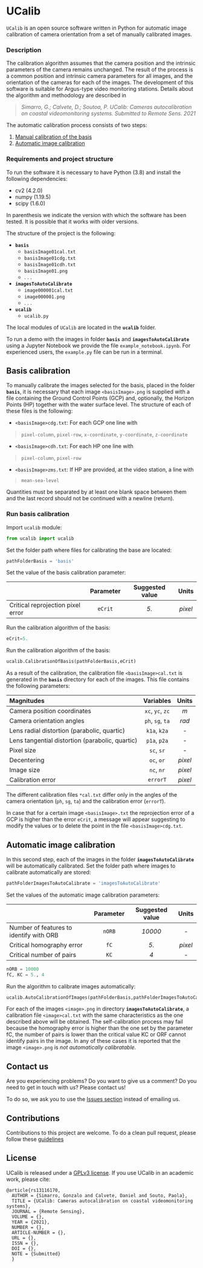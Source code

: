 
# UCalib

`UCalib` is an open source software written in Python for automatic image calibration of camera orientation from a set of manually calibrated images.

### Description
The calibration algorithm assumes that the camera position and the intrinsic parameters of the camera remains unchanged. The result of the process is a common position and intrinsic camera parameters for all images, and the orientation of the cameras for each of the images. The development of this software is suitable for Argus-type video monitoring stations. Details about the algorithm and methodology are described in
> *Simarro, G.; Calvete, D.; Soutoa, P. UCalib: Cameras autocalibration on coastal videomonitoring systems. Submitted to Remote Sens. 2021*

The automatic calibration process consists of two steps:
 1. [Manual calibration of the basis](#basis-calibration)
 2. [Automatic image calibration](#automatic-image-calibration)

### Requirements and project structure
To run the software it is necessary to have Python (3.8) and install the following dependencies:
- cv2 (4.2.0)
- numpy (1.19.5)
- scipy (1.6.0)

In parenthesis we indicate the version with which the software has been tested. It is possible that it works with older versions. 

The structure of the project is the following:
* **`basis`**
  * `basisImage01cal.txt`
  * `basisImage01cdg.txt`
  * `basisImage01cdh.txt`
  * `basisImage01.png`
  * . . .
* **`imagesToAutoCalibrate`**
  * `image000001cal.txt`
  * `image000001.png`
  * . . .
* **`ucalib`**
  * `ucalib.py`

The local modules of `UCalib` are located in the **`ucalib`** folder.

To run a demo with the images in folder **`basis`** and **`imagesToAutoCalibrate`** using a Jupyter Notebook we provide the file `example_notebook.ipynb`. For experienced users, the `example.py` file can be run in a terminal. 

## Basis calibration
To manually calibrate the images selected for the basis, placed in the folder **`basis`**,  it is necessary that each image `<basisImage>.png` is supplied with a file containing the Ground Control Points (GCP) and, optionally, the Horizon Points (HP) together with the water surface level. The structure of each of these files is the following:
* `<basisImage>cdg.txt`: For each GCP one line with 
>`pixel-column`, `pixel-row`, `x-coordinate`, `y-coordinate`, `z-coordinate`
* `<basisImage>cdh.txt`: For each HP one line with
>`pixel-column`, `pixel-row`
* `<basisImage>zms.txt`: If HP are provided, at the video station, a line with
> `mean-sea-level`

Quantities must be separated by at least one blank space between them and the last record should not be continued with a newline (return).

### Run basis calibration
Import `ucalib` module:


```python
from ucalib import ucalib
```

Set the folder path where files for calibrating the base are located:


```python
pathFolderBasis = 'basis'
```

Set the value of the basis calibration parameter:

|  | Parameter | Suggested value | Units |
|:--|:--:|:--:|:--:|
| Critical reprojection pixel error | `eCrit` | _5._ | _pixel_ |


Run the calibration algorithm of the basis:


```python
eCrit=5.
```

Run the calibration algorithm of the basis:


```python
ucalib.CalibrationOfBasis(pathFolderBasis,eCrit)
```

As a result of the calibration, the calibration file `<basisImage>cal.txt` is generated in the **`basis`** directory for each of the images. This file contains the following parameters:

| Magnitudes | Variables | Units |
|:--|:--:|:--:|
| Camera position coordinates | `xc`, `yc`, `zc` | _m_ |
| Camera orientation angles | `ph`, `sg`, `ta` | _rad_ |
| Lens radial distortion (parabolic, quartic) | `k1a`, `k2a` | _-_ |
| Lens tangential distortion (parabolic, quartic) | `p1a`, `p2a` | _-_ |
| Pixel size | `sc`, `sr` | _-_ |
| Decentering | `oc`, `or` | _pixel_ |
| Image size | `nc`, `nr` | _pixel_ |
| Calibration error | `errorT`| _pixel_ |

The different calibration files `*cal.txt` differ only in the angles of the camera orientation  (`ph`, `sg`, `ta`) and the calibration error (`errorT`).

In case that for a certain image `<basisImage>.txt` the reprojection error of a GCP is higher than the error `eCrit`, a message will appear suggesting to modify the values or to delete the point in the file `<basisImage>cdg.txt`. 

## Automatic image calibration

In this second step, each of the images in the folder **`imagesToAutoCalibrate`** will be automatically calibrated. Set the folder path where images to calibrate automatically are stored:


```python
pathFolderImagesToAutoCalibrate = 'imagesToAutoCalibrate'
```

Set the values of the automatic image calibration parameters:

|  | Parameter | Suggested value | Units |
|:--|:--:|:--:|:--:|
| Number of features to identify with ORB | `nORB` | _10000_ | _-_ |
| Critical homography error | `fC` | _5._ | _pixel_ |
| Critical number of pairs | `KC` | _4_ | _-_ |



```python
nORB = 10000
fC, KC = 5., 4
```

Run the algorithm to calibrate images automatically:


```python
ucalib.AutoCalibrationOfImages(pathFolderBasis,pathFolderImagesToAutoCalibrate,nORB,fC,KC)
```

For each of the images `<image>.png` in directory **`imagesToAutoCalibrate`**, a calibration file `<image>cal.txt` with the same characteristics as the one described above will be obtained.
The self-calibration process may fail because the homography error is higher than the one set by the parameter fC, the number of pairs is lower than the critical value KC or ORF cannot identify pairs in the image. In any of these cases it is reported that the image  `<image>.png` is _not automatically calibratable_.

## Contact us

Are you experiencing problems? Do you want to give us a comment? Do you need to get in touch with us? Please contact us!

To do so, we ask you to use the [Issues section](https://github.com/Ulises-ICM-UPC/UCalib/issues) instead of emailing us.

## Contributions

Contributions to this project are welcome. To do a clean pull request, please follow these [guidelines](https://github.com/MarcDiethelm/contributing/blob/master/README.md)

## License

UCalib is released under a [GPLv3 license](https://github.com/Ulises-ICM-UPC/UCalib/blob/main/LICENSE). If you use UCalib in an academic work, please cite:

    @article{rs13116170,
      AUTHOR = {Simarro, Gonzalo and Calvete, Daniel and Souto, Paola},
      TITLE = {UCalib: Cameras autocalibration on coastal videomonitoring systems},
      JOURNAL = {Remote Sensing},
      VOLUME = {},
      YEAR = {2021},
      NUMBER = {},
      ARTICLE-NUMBER = {},
      URL = {},
      ISSN = {},
      DOI = {},
      NOTE = {Submitted}
      }
